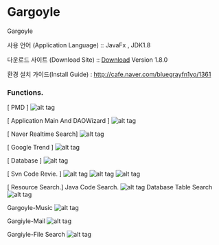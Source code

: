 # Gargoyle
Gargoyle


사용 언어 (Application Language) :: JavaFx , JDK1.8


다운로드 사이트 (Download Site) ::  [Download](https://github.com/callakrsos/Gargoyle/releases/download/PreGargoyle-v1.8.0/Gargoyle-1.8.0.exe) Version 1.8.0
              

환경 설치 가이드(Install Guide) :  http://cafe.naver.com/bluegrayfn1yo/1361



### Functions.

[ PMD ]
![alt tag](https://cloud.githubusercontent.com/assets/5085283/20559821/b6803c98-b1b9-11e6-93c2-1e88c11f081c.png)

[ Application Main And DAOWizard ]
![alt tag](http://downloads-kyj.cloudsc.kr/images/Gargoyle/MainBoard.png)

[ Naver Realtime Search]
![alt tag](https://cloud.githubusercontent.com/assets/5085283/20559820/b67e0a18-b1b9-11e6-9a07-a309f81e04ab.png)


[ Google Trend ]
![alt tag](https://cloud.githubusercontent.com/assets/5085283/20559822/b6a0a28a-b1b9-11e6-8a4e-7618e899f4aa.png)

[ Database ]
![alt tag](https://cloud.githubusercontent.com/assets/5085283/20559823/b6a788f2-b1b9-11e6-99c8-169f7b2a47bc.png)


[ Svn Code Revie.  ] 
![alt tag](https://cloud.githubusercontent.com/assets/5085283/20559988/85983594-b1ba-11e6-91e8-2a714674ba6a.png)
![alt tag](https://cloud.githubusercontent.com/assets/5085283/20559992/85de2036-b1ba-11e6-9932-3e8e42d85213.png)
![alt tag](https://cloud.githubusercontent.com/assets/5085283/20559993/85e1d636-b1ba-11e6-9036-3b2886c3fa8f.png)


[ Resource Search.]
Java Code Search.
![alt tag](https://cloud.githubusercontent.com/assets/5085283/20559990/85d569e6-b1ba-11e6-8a2f-603400a9a367.png)
Database Table Search
![alt tag](https://cloud.githubusercontent.com/assets/5085283/20559991/85dbb940-b1ba-11e6-9536-64a6d80bbead.png)

Gargoyle-Music
![alt tag](https://user-images.githubusercontent.com/5085283/33525809-2e797fd8-d87a-11e7-88a4-14a75491930d.png)

Gargiyle-Mail
![alt tag](https://user-images.githubusercontent.com/5085283/33525808-2e50bf4e-d87a-11e7-9192-c6ce2c6774cb.png)

Gargiyle-File Search
![alt tag](https://user-images.githubusercontent.com/5085283/33525810-2ea1544a-d87a-11e7-8f65-0e784f77542d.png)

